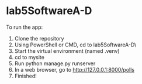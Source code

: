 # lab5SoftwareA-D

To run the app: 

1. Clone the repository
2. Using PowerShell or CMD, cd to lab5SoftwareA-D\
3. Start the virtual environment (named .venv)
4. cd to mysite
5. Run python manage.py runserver
6. In a web browser, go to http://127.0.0.1:8000/polls
7. Finished!
